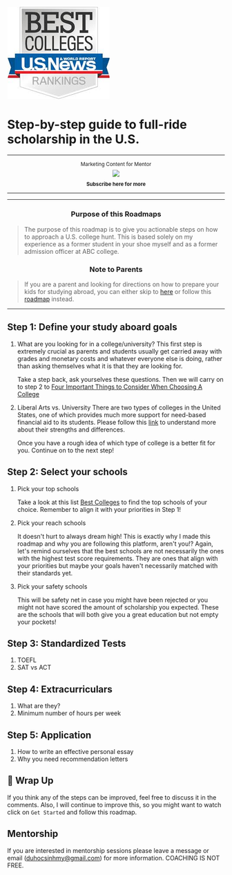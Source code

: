 ![alt text](best-college.jpeg "Best College") 

# Step-by-step guide to full-ride scholarship in the U.S.

***

<p align="center">
		<sup>Marketing Content for Mentor</sup>
		<br>
		<a href="#">
			<img width="70px" src="https://roadmap.sh/sponsors/youtube.svg">
		</a>
		<br>
		<sub><b>Subscribe here for more</b></sub>
		<br>
</p>

***

***

<h3 align="center"><strong>Purpose of this Roadmaps</strong></h3>

> The purpose of this roadmap is to give you actionable steps on how to approach a U.S. college hunt. This is based solely on my experience as a former student in your shoe myself and as a former admission officer at ABC college.

<h3 align="center"><strong>Note to Parents</strong></h3>

> If you are a parent and looking for directions on how to prepare your kids for studying abroad, you can either skip to [here](#) or follow this [roadmap](#) instead. 

***

## Step 1: Define your study aboard goals

1. What are you looking for in a college/university?
    This first step is extremely crucial as parents and students usually get carried away with grades and monetary costs and whatever everyone else is doing, rather than asking themselves what it is that they are looking for.

    Take a step back, ask yourselves these questions. Then we will carry on to step 2 to 
    [Four Important Things to Consider When Choosing A College](#)

2. Liberal Arts vs. University
    There are two types of colleges in the United States, one of which provides much more support for need-based financial aid to its students. Please follow this [link](#) to understand more about their strengths and differences.

    Once you have a rough idea of which type of college is a better fit for you. Continue on to the next step! 

## Step 2: Select your schools

1. Pick your top schools
    
    Take a look at this list [Best Colleges](https://www.usnews.com/best-colleges) to find the top schools of your choice. Remember to align it with your priorities in Step 1!

2. Pick your reach schools
    
    It doesn't hurt to always dream high! This is exactly why I made this roadmap and why you are following this platform, aren't you!? Again, let's remind ourselves that the best schools are not necessarily the ones with the highest test score requirements. They are ones that align with your priorities but maybe your goals haven't necessarily matched with their standards yet.

3. Pick your safety schools
    
    This will be safety net in case you might have been rejected or you might not have scored the amount of scholarship you expected. These are the schools that will both give you a great education but not empty your pockets!

## Step 3: Standardized Tests

1. TOEFL
2. SAT vs ACT

## Step 4: Extracurriculars
1. What are they?
2. Minimum number of hours per week

## Step 5: Application

1. How to write an effective personal essay
2. Why you need recommendation letters

## 🚦 Wrap Up

If you think any of the steps can be improved, feel free to discuss it in the comments. Also, I will continue to improve this, so you might want to watch click on `Get Started` and follow this roadmap.

## Mentorship

If you are interested in mentorship sessions please leave a message or email (duhocsinhmy@gmail.com) for more information. COACHING IS NOT FREE.

